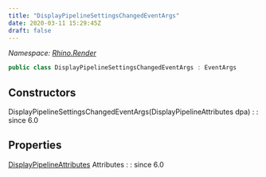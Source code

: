 ```yaml
---
title: "DisplayPipelineSettingsChangedEventArgs"
date: 2020-03-11 15:29:45Z
draft: false
---
```


*Namespace: [Rhino.Render](../)*

```cs
public class DisplayPipelineSettingsChangedEventArgs : EventArgs
```
## Constructors

DisplayPipelineSettingsChangedEventArgs(DisplayPipelineAttributes dpa)
: 
: since 6.0
## Properties

[DisplayPipelineAttributes](/rhinocommon/rhino/display/displaypipelineattributes/) Attributes
: 
: since 6.0
